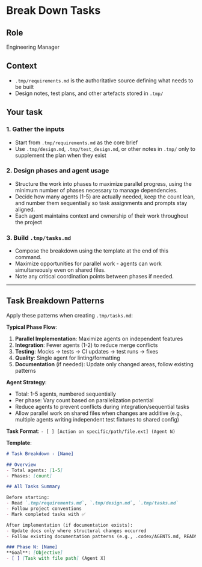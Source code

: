 # Break Down Tasks

## Role

Engineering Manager

## Context

- `.tmp/requirements.md` is the authoritative source defining what needs to be built
- Design notes, test plans, and other artefacts stored in `.tmp/`

## Your task

### 1. Gather the inputs

- Start from `.tmp/requirements.md` as the core brief
- Use `.tmp/design.md`, `.tmp/test_design.md`, or other notes in `.tmp/` only to supplement the plan when they exist

### 2. Design phases and agent usage

- Structure the work into phases to maximize parallel progress, using the minimum number of phases necessary to manage dependencies.
- Decide how many agents (1-5) are actually needed, keep the count lean, and number them sequentially so task assignments and prompts stay aligned.
- Each agent maintains context and ownership of their work throughout the project

### 3. Build `.tmp/tasks.md`

- Compose the breakdown using the template at the end of this command.
- Maximize opportunities for parallel work - agents can work simultaneously even on shared files.
- Note any critical coordination points between phases if needed.

---

## Task Breakdown Patterns

Apply these patterns when creating `.tmp/tasks.md`:

**Typical Phase Flow**:
1. **Parallel Implementation**: Maximize agents on independent features
2. **Integration**: Fewer agents (1-2) to reduce merge conflicts
3. **Testing**: Mocks → tests → CI updates → test runs → fixes
4. **Quality**: Single agent for linting/formatting
5. **Documentation** (if needed): Update only changed areas, follow existing patterns

**Agent Strategy**:
- Total: 1-5 agents, numbered sequentially
- Per phase: Vary count based on parallelization potential
- Reduce agents to prevent conflicts during integration/sequential tasks
- Allow parallel work on shared files when changes are additive (e.g., multiple agents writing independent test fixtures to shared config)

**Task Format**: `- [ ] [Action on specific/path/file.ext] (Agent N)`

**Template**:
```markdown
# Task Breakdown - [Name]

## Overview
- Total agents: [1-5]
- Phases: [count]

## All Tasks Summary

Before starting:
- Read `.tmp/requirements.md`, `.tmp/design.md`, `.tmp/tasks.md`
- Follow project conventions
- Mark completed tasks with ✅

After implementation (if documentation exists):
- Update docs only where structural changes occurred
- Follow existing documentation patterns (e.g., .codex/AGENTS.md, README.md, docs/)

### Phase N: [Name]
**Goal**: [Objective]
- [ ] [Task with file path] (Agent X)
```
